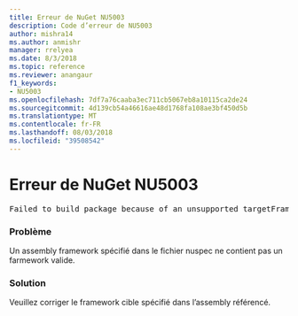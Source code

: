 ```yaml
---
title: Erreur de NuGet NU5003
description: Code d’erreur de NU5003
author: mishra14
ms.author: anmishr
manager: rrelyea
ms.date: 8/3/2018
ms.topic: reference
ms.reviewer: anangaur
f1_keywords:
- NU5003
ms.openlocfilehash: 7df7a76caaba3ec711cb5067eb8a10115ca2de24
ms.sourcegitcommit: 4d139cb54a46616ae48d1768fa108ae3bf450d5b
ms.translationtype: MT
ms.contentlocale: fr-FR
ms.lasthandoff: 08/03/2018
ms.locfileid: "39508542"
---
```

# <a name="nuget-error-nu5003"></a>Erreur de NuGet NU5003
<pre>Failed to build package because of an unsupported targetFramework value on 'System.Net'.</pre>

### <a name="issue"></a>Problème

Un assembly framework spécifié dans le fichier nuspec ne contient pas un farmework valide.


### <a name="solution"></a>Solution

Veuillez corriger le framework cible spécifié dans l’assembly référencé.

